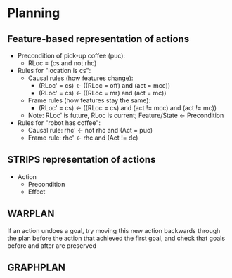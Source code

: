 # Planning

## Feature-based representation of actions

- Precondition of pick-up coffee (puc):
  - RLoc = (cs and not rhc)
- Rules for "location is cs":
  - Causal rules (how features change):
    - (RLoc' = cs) <- ((RLoc = off) and (act = mcc))
    - (RLoc' = cs) <- ((RLoc = mr) and (act = mc))
  - Frame rules (how features stay the same):
    - (RLoc' = cs) <- ((RLoc = cs) and (act != mcc) and (act != mc))
  - Note: RLoc' is future, RLoc is current; Feature/State <- Precondition
- Rules for "robot has coffee":
  - Causal rule: rhc' <- not rhc and (Act = puc)
  - Frame rule: rhc' <- rhc and (Act != dc)

## STRIPS representation of actions

- Action
  - Precondition
  - Effect

## WARPLAN

If an action undoes a goal, try moving this new action backwards through the plan before the action that achieved the first goal, and check that goals before and after are preserved

## GRAPHPLAN











